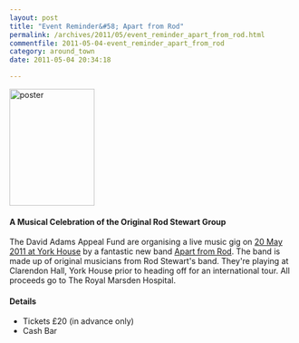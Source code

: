 ```yaml
---
layout: post
title: "Event Reminder&#58; Apart from Rod"
permalink: /archives/2011/05/event_reminder_apart_from_rod.html
commentfile: 2011-05-04-event_reminder_apart_from_rod
category: around_town
date: 2011-05-04 20:34:18

---
```


<a href="/assets/images/2011/ApartfromRod_flyer.jpg" title="See larger version of - poster"><img src="/assets/images/2011/ApartfromRod_flyer_thumb.jpg" width="150" height="206" alt="poster" class="photo right" /></a>

#### A Musical Celebration of the Original Rod Stewart Group

The David Adams Appeal Fund are organising a live music gig on [20 May 2011 at York House](/event/show/200705142766) by a fantastic new band [Apart from Rod](http://www.apartfromrod.com). The band is made up of original musicians from Rod Stewart's band. They're playing at Clarendon Hall, York House prior to heading off for an international tour. All proceeds go to The Royal Marsden Hospital.

#### Details

-   Tickets £20 (in advance only)
-   Cash Bar
